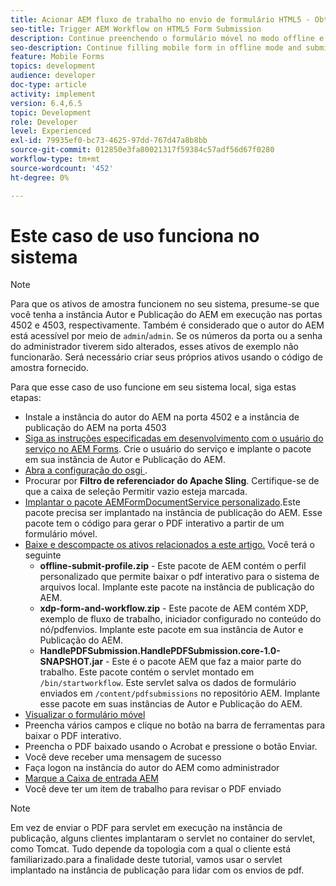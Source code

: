 ```yaml
---
title: Acionar AEM fluxo de trabalho no envio de formulário HTML5 - Obter caso de uso para funcionar
seo-title: Trigger AEM Workflow on HTML5 Form Submission
description: Continue preenchendo o formulário móvel no modo offline e envie o formulário móvel para acionar AEM fluxo de trabalho
seo-description: Continue filling mobile form in offline mode and submit mobile form to trigger AEM workflow
feature: Mobile Forms
topics: development
audience: developer
doc-type: article
activity: implement
version: 6.4,6.5
topic: Development
role: Developer
level: Experienced
exl-id: 79935ef0-bc73-4625-97dd-767d47a8b8bb
source-git-commit: 012850e3fa80021317f59384c57adf56d67f0280
workflow-type: tm+mt
source-wordcount: '452'
ht-degree: 0%

---
```


# Este caso de uso funciona no sistema

>[!NOTE]
>
>Para que os ativos de amostra funcionem no seu sistema, presume-se que você tenha a instância Autor e Publicação do AEM em execução nas portas 4502 e 4503, respectivamente. Também é considerado que o autor do AEM está acessível por meio de `admin`/`admin`. Se os números da porta ou a senha do administrador tiverem sido alterados, esses ativos de exemplo não funcionarão. Será necessário criar seus próprios ativos usando o código de amostra fornecido.

Para que esse caso de uso funcione em seu sistema local, siga estas etapas:

* Instale a instância do autor do AEM na porta 4502 e a instância de publicação do AEM na porta 4503
* [Siga as instruções especificadas em desenvolvimento com o usuário do serviço no AEM Forms](https://experienceleague.adobe.com/docs/experience-manager-learn/forms/adaptive-forms/service-user-tutorial-develop.html). Crie o usuário do serviço e implante o pacote em sua instância de Autor e Publicação do AEM.
* [Abra a configuração do osgi ](http://localhost:4503/system/console/configMgr).
* Procurar por  **Filtro de referenciador do Apache Sling**. Certifique-se de que a caixa de seleção Permitir vazio esteja marcada.
* [Implantar o pacote AEMFormDocumentService personalizado](/help/forms/assets/common-osgi-bundles/AEMFormsDocumentServices.core-1.0-SNAPSHOT.jar).Este pacote precisa ser implantado na instância de publicação do AEM. Esse pacote tem o código para gerar o PDF interativo a partir de um formulário móvel.
* [Baixe e descompacte os ativos relacionados a este artigo.](assets/offline-pdf-submission-assets.zip) Você terá o seguinte
   * **offline-submit-profile.zip** - Este pacote de AEM contém o perfil personalizado que permite baixar o pdf interativo para o sistema de arquivos local. Implante este pacote na instância de publicação do AEM.
   * **xdp-form-and-workflow.zip** - Este pacote de AEM contém XDP, exemplo de fluxo de trabalho, iniciador configurado no conteúdo do nó/pdfenvios. Implante este pacote em sua instância de Autor e Publicação do AEM.
   * **HandlePDFSubmission.HandlePDFSubmission.core-1.0-SNAPSHOT.jar** - Este é o pacote AEM que faz a maior parte do trabalho. Este pacote contém o servlet montado em `/bin/startworkflow`. Este servlet salva os dados de formulário enviados em `/content/pdfsubmissions` no repositório AEM. Implante esse pacote em suas instâncias de Autor e Publicação do AEM.
* [Visualizar o formulário móvel](http://localhost:4503/content/dam/formsanddocuments/testsubmision.xdp/jcr:content)
* Preencha vários campos e clique no botão na barra de ferramentas para baixar o PDF interativo.
* Preencha o PDF baixado usando o Acrobat e pressione o botão Enviar.
* Você deve receber uma mensagem de sucesso
* Faça logon na instância do autor do AEM como administrador
* [Marque a Caixa de entrada AEM](http://localhost:4502/aem/inbox)
* Você deve ter um item de trabalho para revisar o PDF enviado

>[!NOTE]
>
>Em vez de enviar o PDF para servlet em execução na instância de publicação, alguns clientes implantaram o servlet no container do servlet, como Tomcat. Tudo depende da topologia com a qual o cliente está familiarizado.para a finalidade deste tutorial, vamos usar o servlet implantado na instância de publicação para lidar com os envios de pdf.
